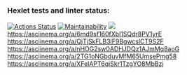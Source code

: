 ### Hexlet tests and linter status:
[![Actions Status](https://github.com/wowka4/fullstack-javascript-project-44/actions/workflows/hexlet-check.yml/badge.svg)](https://github.com/wowka4/fullstack-javascript-project-44/actions)
[![Maintainability](https://api.codeclimate.com/v1/badges/6efd7c3c7b3e8929822a/maintainability)](https://codeclimate.com/github/wowka4/fullstack-javascript-project-44/maintainability)
<a href="https://codeclimate.com/github/wowka4/fullstack-javascript-project-44/test_coverage"><img src="https://api.codeclimate.com/v1/badges/6efd7c3c7b3e8929822a/test_coverage" /></a>
https://asciinema.org/a/6md9sf160fXbl1SQdr8PV1yrE
https://asciinema.org/a/QjTjSkFLB3lF9BgwcslCT9S2F
https://asciinema.org/a/nHOG2sw0ADHJDQz1AJmMq8aoG
https://asciinema.org/a/2TG1oNGbduvMfM65UmsePmg58
https://asciinema.org/a/XFelAPT6qiSkr1TzgYO8MbBzj
